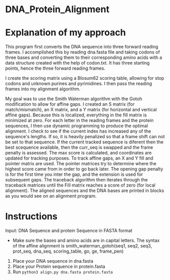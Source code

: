 # DNA_Protein_Alignment

# Explanation of my approach
This program first converts the DNA sequence into three forward reading frames. I accomplished this by reading dna.fasta file and taking codons of three bases and converting them to their corresponding amino acids with a data structure created with the help of codon.txt. It has three starting points, hence the three forward reading frames.

I create the scoring matrix using a Blosum62 scoring table, allowing for stop codons and unknown purines and pyrimidines. I then pass the reading frames into my alignment algorithm.

My goal was to use the Smith Waterman algorithm with the Gotoh modification to allow for affine gaps. I created an S matrix (for match/mismatch), an X matrix, and a Y matrix (for horizontal and vertical affine gaps). Because this is localized, everything in the fill matrix is minimized at zero. For each letter in the reading frames and the protein sequences, I then use dynamic programming to produce the optimal alignment. I check to see if the current index has increased any of the sequence's lengths. If so, it is heavily penalized so that a frame shift can not be set to that sequence. If the current tracked sequence is diferent then the best scequence available, then the curr_seq is swapped and the frame penalty is assessed. The max score is calculated, and coordinates are updated for tracking purposes. To track affine gaps, an X and Y fill and pointer matrix are used. The pointer matrices try to determine where the highest score came from in order to go back later. The opening gap penalty is for the first time you inter the gap, and the extension is used for subsequent gaps. The traceback algorithm then iterates through the traceback matrices until the Fill matrix reaches a score of zero (for local alignment). The aligned sequences and the DNA bases are printed in blocks as you would see on an alignment program.

# Instructions

Input: DNA Sequence and protein Sequence in FASTA format
* Make sure the bases and amino acids are in capital letters.
The syntax of the affine alignment is smith_waterman_gotoh(seq1, seq2, seq3, prot_seq, dna_seq, scoring_table, go, ge, frame_pen)

1. Place your DNA sequence in dna.fasta
2. Place your Protein sequence in protein.fasta
3. Run `python3 align.py dna.fasta protein.fasta`
